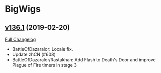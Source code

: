 # BigWigs

## [v136.1](https://github.com/BigWigsMods/BigWigs/tree/v136.1) (2019-02-20)
[Full Changelog](https://github.com/BigWigsMods/BigWigs/compare/v136...v136.1)

- BattleOfDazaralor: Locale fix.  
- Update zhCN (#608)  
- BattleOfDazaralor/Rastakhan: Add Flash to Death's Door and improve Plague of Fire timers in stage 3  
